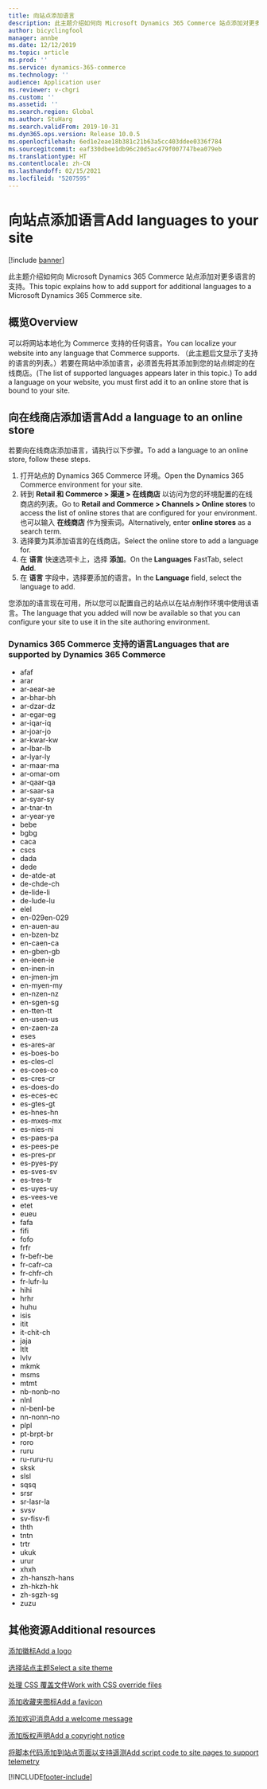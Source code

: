 ```yaml
---
title: 向站点添加语言
description: 此主题介绍如何向 Microsoft Dynamics 365 Commerce 站点添加对更多语言的支持。
author: bicyclingfool
manager: annbe
ms.date: 12/12/2019
ms.topic: article
ms.prod: ''
ms.service: dynamics-365-commerce
ms.technology: ''
audience: Application user
ms.reviewer: v-chgri
ms.custom: ''
ms.assetid: ''
ms.search.region: Global
ms.author: StuHarg
ms.search.validFrom: 2019-10-31
ms.dyn365.ops.version: Release 10.0.5
ms.openlocfilehash: 6ed1e2eae18b381c21b63a5cc403ddee0336f784
ms.sourcegitcommit: eaf330dbee1db96c20d5ac479f007747bea079eb
ms.translationtype: HT
ms.contentlocale: zh-CN
ms.lasthandoff: 02/15/2021
ms.locfileid: "5207595"
---
```

# <a name="add-languages-to-your-site"></a><span data-ttu-id="0366a-103">向站点添加语言</span><span class="sxs-lookup"><span data-stu-id="0366a-103">Add languages to your site</span></span>


[!include [banner](includes/banner.md)]

<span data-ttu-id="0366a-104">此主题介绍如何向 Microsoft Dynamics 365 Commerce 站点添加对更多语言的支持。</span><span class="sxs-lookup"><span data-stu-id="0366a-104">This topic explains how to add support for additional languages to a Microsoft Dynamics 365 Commerce site.</span></span>

## <a name="overview"></a><span data-ttu-id="0366a-105">概览</span><span class="sxs-lookup"><span data-stu-id="0366a-105">Overview</span></span>

<span data-ttu-id="0366a-106">可以将网站本地化为 Commerce 支持的任何语言。</span><span class="sxs-lookup"><span data-stu-id="0366a-106">You can localize your website into any language that Commerce supports.</span></span> <span data-ttu-id="0366a-107">（此主题后文显示了支持的语言的列表。）若要在网站中添加语言，必须首先将其添加到您的站点绑定的在线商店。</span><span class="sxs-lookup"><span data-stu-id="0366a-107">(The list of supported languages appears later in this topic.) To add a language on your website, you must first add it to an online store that is bound to your site.</span></span>

## <a name="add-a-language-to-an-online-store"></a><span data-ttu-id="0366a-108">向在线商店添加语言</span><span class="sxs-lookup"><span data-stu-id="0366a-108">Add a language to an online store</span></span>

<span data-ttu-id="0366a-109">若要向在线商店添加语言，请执行以下步骤。</span><span class="sxs-lookup"><span data-stu-id="0366a-109">To add a language to an online store, follow these steps.</span></span>

1. <span data-ttu-id="0366a-110">打开站点的 Dynamics 365 Commerce 环境。</span><span class="sxs-lookup"><span data-stu-id="0366a-110">Open the Dynamics 365 Commerce environment for your site.</span></span>
1. <span data-ttu-id="0366a-111">转到 **Retail 和 Commerce \> 渠道 \> 在线商店** 以访问为您的环境配置的在线商店的列表。</span><span class="sxs-lookup"><span data-stu-id="0366a-111">Go to **Retail and Commerce \> Channels \> Online stores** to access the list of online stores that are configured for your environment.</span></span> <span data-ttu-id="0366a-112">也可以输入 **在线商店** 作为搜索词。</span><span class="sxs-lookup"><span data-stu-id="0366a-112">Alternatively, enter **online stores** as a search term.</span></span>
1. <span data-ttu-id="0366a-113">选择要为其添加语言的在线商店。</span><span class="sxs-lookup"><span data-stu-id="0366a-113">Select the online store to add a language for.</span></span>
1. <span data-ttu-id="0366a-114">在 **语言** 快速选项卡上，选择 **添加**。</span><span class="sxs-lookup"><span data-stu-id="0366a-114">On the **Languages** FastTab, select **Add**.</span></span>
1. <span data-ttu-id="0366a-115">在 **语言** 字段中，选择要添加的语言。</span><span class="sxs-lookup"><span data-stu-id="0366a-115">In the **Language** field, select the language to add.</span></span>

<span data-ttu-id="0366a-116">您添加的语言现在可用，所以您可以配置自己的站点以在站点制作环境中使用该语言。</span><span class="sxs-lookup"><span data-stu-id="0366a-116">The language that you added will now be available so that you can configure your site to use it in the site authoring environment.</span></span>

### <a name="languages-that-are-supported-by-dynamics-365-commerce"></a><span data-ttu-id="0366a-117">Dynamics 365 Commerce 支持的语言</span><span class="sxs-lookup"><span data-stu-id="0366a-117">Languages that are supported by Dynamics 365 Commerce</span></span>

- <span data-ttu-id="0366a-118">af</span><span class="sxs-lookup"><span data-stu-id="0366a-118">af</span></span>
- <span data-ttu-id="0366a-119">ar</span><span class="sxs-lookup"><span data-stu-id="0366a-119">ar</span></span>
- <span data-ttu-id="0366a-120">ar-ae</span><span class="sxs-lookup"><span data-stu-id="0366a-120">ar-ae</span></span>
- <span data-ttu-id="0366a-121">ar-bh</span><span class="sxs-lookup"><span data-stu-id="0366a-121">ar-bh</span></span>
- <span data-ttu-id="0366a-122">ar-dz</span><span class="sxs-lookup"><span data-stu-id="0366a-122">ar-dz</span></span>
- <span data-ttu-id="0366a-123">ar-eg</span><span class="sxs-lookup"><span data-stu-id="0366a-123">ar-eg</span></span>
- <span data-ttu-id="0366a-124">ar-iq</span><span class="sxs-lookup"><span data-stu-id="0366a-124">ar-iq</span></span>
- <span data-ttu-id="0366a-125">ar-jo</span><span class="sxs-lookup"><span data-stu-id="0366a-125">ar-jo</span></span>
- <span data-ttu-id="0366a-126">ar-kw</span><span class="sxs-lookup"><span data-stu-id="0366a-126">ar-kw</span></span>
- <span data-ttu-id="0366a-127">ar-lb</span><span class="sxs-lookup"><span data-stu-id="0366a-127">ar-lb</span></span>
- <span data-ttu-id="0366a-128">ar-ly</span><span class="sxs-lookup"><span data-stu-id="0366a-128">ar-ly</span></span>
- <span data-ttu-id="0366a-129">ar-ma</span><span class="sxs-lookup"><span data-stu-id="0366a-129">ar-ma</span></span>
- <span data-ttu-id="0366a-130">ar-om</span><span class="sxs-lookup"><span data-stu-id="0366a-130">ar-om</span></span>
- <span data-ttu-id="0366a-131">ar-qa</span><span class="sxs-lookup"><span data-stu-id="0366a-131">ar-qa</span></span>
- <span data-ttu-id="0366a-132">ar-sa</span><span class="sxs-lookup"><span data-stu-id="0366a-132">ar-sa</span></span>
- <span data-ttu-id="0366a-133">ar-sy</span><span class="sxs-lookup"><span data-stu-id="0366a-133">ar-sy</span></span>
- <span data-ttu-id="0366a-134">ar-tn</span><span class="sxs-lookup"><span data-stu-id="0366a-134">ar-tn</span></span>
- <span data-ttu-id="0366a-135">ar-ye</span><span class="sxs-lookup"><span data-stu-id="0366a-135">ar-ye</span></span>
- <span data-ttu-id="0366a-136">be</span><span class="sxs-lookup"><span data-stu-id="0366a-136">be</span></span>
- <span data-ttu-id="0366a-137">bg</span><span class="sxs-lookup"><span data-stu-id="0366a-137">bg</span></span>
- <span data-ttu-id="0366a-138">ca</span><span class="sxs-lookup"><span data-stu-id="0366a-138">ca</span></span>
- <span data-ttu-id="0366a-139">cs</span><span class="sxs-lookup"><span data-stu-id="0366a-139">cs</span></span>
- <span data-ttu-id="0366a-140">da</span><span class="sxs-lookup"><span data-stu-id="0366a-140">da</span></span>
- <span data-ttu-id="0366a-141">de</span><span class="sxs-lookup"><span data-stu-id="0366a-141">de</span></span>
- <span data-ttu-id="0366a-142">de-at</span><span class="sxs-lookup"><span data-stu-id="0366a-142">de-at</span></span>
- <span data-ttu-id="0366a-143">de-ch</span><span class="sxs-lookup"><span data-stu-id="0366a-143">de-ch</span></span>
- <span data-ttu-id="0366a-144">de-li</span><span class="sxs-lookup"><span data-stu-id="0366a-144">de-li</span></span>
- <span data-ttu-id="0366a-145">de-lu</span><span class="sxs-lookup"><span data-stu-id="0366a-145">de-lu</span></span>
- <span data-ttu-id="0366a-146">el</span><span class="sxs-lookup"><span data-stu-id="0366a-146">el</span></span>
- <span data-ttu-id="0366a-147">en-029</span><span class="sxs-lookup"><span data-stu-id="0366a-147">en-029</span></span>
- <span data-ttu-id="0366a-148">en-au</span><span class="sxs-lookup"><span data-stu-id="0366a-148">en-au</span></span>
- <span data-ttu-id="0366a-149">en-bz</span><span class="sxs-lookup"><span data-stu-id="0366a-149">en-bz</span></span>
- <span data-ttu-id="0366a-150">en-ca</span><span class="sxs-lookup"><span data-stu-id="0366a-150">en-ca</span></span>
- <span data-ttu-id="0366a-151">en-gb</span><span class="sxs-lookup"><span data-stu-id="0366a-151">en-gb</span></span>
- <span data-ttu-id="0366a-152">en-ie</span><span class="sxs-lookup"><span data-stu-id="0366a-152">en-ie</span></span>
- <span data-ttu-id="0366a-153">en-in</span><span class="sxs-lookup"><span data-stu-id="0366a-153">en-in</span></span>
- <span data-ttu-id="0366a-154">en-jm</span><span class="sxs-lookup"><span data-stu-id="0366a-154">en-jm</span></span>
- <span data-ttu-id="0366a-155">en-my</span><span class="sxs-lookup"><span data-stu-id="0366a-155">en-my</span></span>
- <span data-ttu-id="0366a-156">en-nz</span><span class="sxs-lookup"><span data-stu-id="0366a-156">en-nz</span></span>
- <span data-ttu-id="0366a-157">en-sg</span><span class="sxs-lookup"><span data-stu-id="0366a-157">en-sg</span></span>
- <span data-ttu-id="0366a-158">en-tt</span><span class="sxs-lookup"><span data-stu-id="0366a-158">en-tt</span></span>
- <span data-ttu-id="0366a-159">en-us</span><span class="sxs-lookup"><span data-stu-id="0366a-159">en-us</span></span>
- <span data-ttu-id="0366a-160">en-za</span><span class="sxs-lookup"><span data-stu-id="0366a-160">en-za</span></span>
- <span data-ttu-id="0366a-161">es</span><span class="sxs-lookup"><span data-stu-id="0366a-161">es</span></span>
- <span data-ttu-id="0366a-162">es-ar</span><span class="sxs-lookup"><span data-stu-id="0366a-162">es-ar</span></span>
- <span data-ttu-id="0366a-163">es-bo</span><span class="sxs-lookup"><span data-stu-id="0366a-163">es-bo</span></span>
- <span data-ttu-id="0366a-164">es-cl</span><span class="sxs-lookup"><span data-stu-id="0366a-164">es-cl</span></span>
- <span data-ttu-id="0366a-165">es-co</span><span class="sxs-lookup"><span data-stu-id="0366a-165">es-co</span></span>
- <span data-ttu-id="0366a-166">es-cr</span><span class="sxs-lookup"><span data-stu-id="0366a-166">es-cr</span></span>
- <span data-ttu-id="0366a-167">es-do</span><span class="sxs-lookup"><span data-stu-id="0366a-167">es-do</span></span>
- <span data-ttu-id="0366a-168">es-ec</span><span class="sxs-lookup"><span data-stu-id="0366a-168">es-ec</span></span>
- <span data-ttu-id="0366a-169">es-gt</span><span class="sxs-lookup"><span data-stu-id="0366a-169">es-gt</span></span>
- <span data-ttu-id="0366a-170">es-hn</span><span class="sxs-lookup"><span data-stu-id="0366a-170">es-hn</span></span>
- <span data-ttu-id="0366a-171">es-mx</span><span class="sxs-lookup"><span data-stu-id="0366a-171">es-mx</span></span>
- <span data-ttu-id="0366a-172">es-ni</span><span class="sxs-lookup"><span data-stu-id="0366a-172">es-ni</span></span>
- <span data-ttu-id="0366a-173">es-pa</span><span class="sxs-lookup"><span data-stu-id="0366a-173">es-pa</span></span>
- <span data-ttu-id="0366a-174">es-pe</span><span class="sxs-lookup"><span data-stu-id="0366a-174">es-pe</span></span>
- <span data-ttu-id="0366a-175">es-pr</span><span class="sxs-lookup"><span data-stu-id="0366a-175">es-pr</span></span>
- <span data-ttu-id="0366a-176">es-py</span><span class="sxs-lookup"><span data-stu-id="0366a-176">es-py</span></span>
- <span data-ttu-id="0366a-177">es-sv</span><span class="sxs-lookup"><span data-stu-id="0366a-177">es-sv</span></span>
- <span data-ttu-id="0366a-178">es-tr</span><span class="sxs-lookup"><span data-stu-id="0366a-178">es-tr</span></span>
- <span data-ttu-id="0366a-179">es-uy</span><span class="sxs-lookup"><span data-stu-id="0366a-179">es-uy</span></span>
- <span data-ttu-id="0366a-180">es-ve</span><span class="sxs-lookup"><span data-stu-id="0366a-180">es-ve</span></span>
- <span data-ttu-id="0366a-181">et</span><span class="sxs-lookup"><span data-stu-id="0366a-181">et</span></span>
- <span data-ttu-id="0366a-182">eu</span><span class="sxs-lookup"><span data-stu-id="0366a-182">eu</span></span>
- <span data-ttu-id="0366a-183">fa</span><span class="sxs-lookup"><span data-stu-id="0366a-183">fa</span></span>
- <span data-ttu-id="0366a-184">fi</span><span class="sxs-lookup"><span data-stu-id="0366a-184">fi</span></span>
- <span data-ttu-id="0366a-185">fo</span><span class="sxs-lookup"><span data-stu-id="0366a-185">fo</span></span>
- <span data-ttu-id="0366a-186">fr</span><span class="sxs-lookup"><span data-stu-id="0366a-186">fr</span></span>
- <span data-ttu-id="0366a-187">fr-be</span><span class="sxs-lookup"><span data-stu-id="0366a-187">fr-be</span></span>
- <span data-ttu-id="0366a-188">fr-ca</span><span class="sxs-lookup"><span data-stu-id="0366a-188">fr-ca</span></span>
- <span data-ttu-id="0366a-189">fr-ch</span><span class="sxs-lookup"><span data-stu-id="0366a-189">fr-ch</span></span>
- <span data-ttu-id="0366a-190">fr-lu</span><span class="sxs-lookup"><span data-stu-id="0366a-190">fr-lu</span></span>
- <span data-ttu-id="0366a-191">hi</span><span class="sxs-lookup"><span data-stu-id="0366a-191">hi</span></span>
- <span data-ttu-id="0366a-192">hr</span><span class="sxs-lookup"><span data-stu-id="0366a-192">hr</span></span>
- <span data-ttu-id="0366a-193">hu</span><span class="sxs-lookup"><span data-stu-id="0366a-193">hu</span></span>
- <span data-ttu-id="0366a-194">is</span><span class="sxs-lookup"><span data-stu-id="0366a-194">is</span></span>
- <span data-ttu-id="0366a-195">it</span><span class="sxs-lookup"><span data-stu-id="0366a-195">it</span></span>
- <span data-ttu-id="0366a-196">it-ch</span><span class="sxs-lookup"><span data-stu-id="0366a-196">it-ch</span></span>
- <span data-ttu-id="0366a-197">ja</span><span class="sxs-lookup"><span data-stu-id="0366a-197">ja</span></span>
- <span data-ttu-id="0366a-198">lt</span><span class="sxs-lookup"><span data-stu-id="0366a-198">lt</span></span>
- <span data-ttu-id="0366a-199">lv</span><span class="sxs-lookup"><span data-stu-id="0366a-199">lv</span></span>
- <span data-ttu-id="0366a-200">mk</span><span class="sxs-lookup"><span data-stu-id="0366a-200">mk</span></span>
- <span data-ttu-id="0366a-201">ms</span><span class="sxs-lookup"><span data-stu-id="0366a-201">ms</span></span>
- <span data-ttu-id="0366a-202">mt</span><span class="sxs-lookup"><span data-stu-id="0366a-202">mt</span></span>
- <span data-ttu-id="0366a-203">nb-no</span><span class="sxs-lookup"><span data-stu-id="0366a-203">nb-no</span></span>
- <span data-ttu-id="0366a-204">nl</span><span class="sxs-lookup"><span data-stu-id="0366a-204">nl</span></span>
- <span data-ttu-id="0366a-205">nl-be</span><span class="sxs-lookup"><span data-stu-id="0366a-205">nl-be</span></span>
- <span data-ttu-id="0366a-206">nn-no</span><span class="sxs-lookup"><span data-stu-id="0366a-206">nn-no</span></span>
- <span data-ttu-id="0366a-207">pl</span><span class="sxs-lookup"><span data-stu-id="0366a-207">pl</span></span>
- <span data-ttu-id="0366a-208">pt-br</span><span class="sxs-lookup"><span data-stu-id="0366a-208">pt-br</span></span>
- <span data-ttu-id="0366a-209">ro</span><span class="sxs-lookup"><span data-stu-id="0366a-209">ro</span></span>
- <span data-ttu-id="0366a-210">ru</span><span class="sxs-lookup"><span data-stu-id="0366a-210">ru</span></span>
- <span data-ttu-id="0366a-211">ru-ru</span><span class="sxs-lookup"><span data-stu-id="0366a-211">ru-ru</span></span>
- <span data-ttu-id="0366a-212">sk</span><span class="sxs-lookup"><span data-stu-id="0366a-212">sk</span></span>
- <span data-ttu-id="0366a-213">sl</span><span class="sxs-lookup"><span data-stu-id="0366a-213">sl</span></span>
- <span data-ttu-id="0366a-214">sq</span><span class="sxs-lookup"><span data-stu-id="0366a-214">sq</span></span>
- <span data-ttu-id="0366a-215">sr</span><span class="sxs-lookup"><span data-stu-id="0366a-215">sr</span></span>
- <span data-ttu-id="0366a-216">sr-la</span><span class="sxs-lookup"><span data-stu-id="0366a-216">sr-la</span></span>
- <span data-ttu-id="0366a-217">sv</span><span class="sxs-lookup"><span data-stu-id="0366a-217">sv</span></span>
- <span data-ttu-id="0366a-218">sv-fi</span><span class="sxs-lookup"><span data-stu-id="0366a-218">sv-fi</span></span>
- <span data-ttu-id="0366a-219">th</span><span class="sxs-lookup"><span data-stu-id="0366a-219">th</span></span>
- <span data-ttu-id="0366a-220">tn</span><span class="sxs-lookup"><span data-stu-id="0366a-220">tn</span></span>
- <span data-ttu-id="0366a-221">tr</span><span class="sxs-lookup"><span data-stu-id="0366a-221">tr</span></span>
- <span data-ttu-id="0366a-222">uk</span><span class="sxs-lookup"><span data-stu-id="0366a-222">uk</span></span>
- <span data-ttu-id="0366a-223">ur</span><span class="sxs-lookup"><span data-stu-id="0366a-223">ur</span></span>
- <span data-ttu-id="0366a-224">xh</span><span class="sxs-lookup"><span data-stu-id="0366a-224">xh</span></span>
- <span data-ttu-id="0366a-225">zh-hans</span><span class="sxs-lookup"><span data-stu-id="0366a-225">zh-hans</span></span>
- <span data-ttu-id="0366a-226">zh-hk</span><span class="sxs-lookup"><span data-stu-id="0366a-226">zh-hk</span></span>
- <span data-ttu-id="0366a-227">zh-sg</span><span class="sxs-lookup"><span data-stu-id="0366a-227">zh-sg</span></span>
- <span data-ttu-id="0366a-228">zu</span><span class="sxs-lookup"><span data-stu-id="0366a-228">zu</span></span>

## <a name="additional-resources"></a><span data-ttu-id="0366a-229">其他资源</span><span class="sxs-lookup"><span data-stu-id="0366a-229">Additional resources</span></span>

[<span data-ttu-id="0366a-230">添加徽标</span><span class="sxs-lookup"><span data-stu-id="0366a-230">Add a logo</span></span>](add-logo.md)

[<span data-ttu-id="0366a-231">选择站点主题</span><span class="sxs-lookup"><span data-stu-id="0366a-231">Select a site theme</span></span>](select-site-theme.md)

[<span data-ttu-id="0366a-232">处理 CSS 覆盖文件</span><span class="sxs-lookup"><span data-stu-id="0366a-232">Work with CSS override files</span></span>](css-override-files.md)

[<span data-ttu-id="0366a-233">添加收藏夹图标</span><span class="sxs-lookup"><span data-stu-id="0366a-233">Add a favicon</span></span>](add-favicon.md)

[<span data-ttu-id="0366a-234">添加欢迎消息</span><span class="sxs-lookup"><span data-stu-id="0366a-234">Add a welcome message</span></span>](add-welcome-message.md)

[<span data-ttu-id="0366a-235">添加版权声明</span><span class="sxs-lookup"><span data-stu-id="0366a-235">Add a copyright notice</span></span>](add-copyright-notice.md)

[<span data-ttu-id="0366a-236">将脚本代码添加到站点页面以支持遥测</span><span class="sxs-lookup"><span data-stu-id="0366a-236">Add script code to site pages to support telemetry</span></span>](add-telemetry.md)


[!INCLUDE[footer-include](../includes/footer-banner.md)]